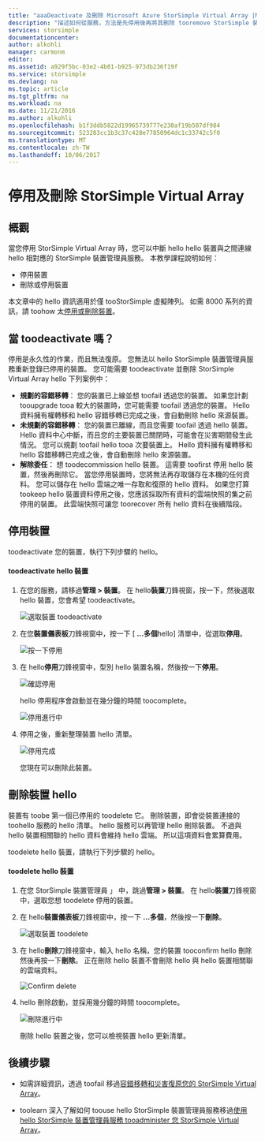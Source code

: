 ```yaml
---
title: "aaaDeactivate 及刪除 Microsoft Azure StorSimple Virtual Array |Microsoft 文件"
description: "描述如何從服務，方法是先停用後再將其刪除 tooremove StorSimple 裝置。"
services: storsimple
documentationcenter: 
author: alkohli
manager: carmonm
editor: 
ms.assetid: a929f5bc-03e2-4b01-b925-973db236f19f
ms.service: storsimple
ms.devlang: na
ms.topic: article
ms.tgt_pltfrm: na
ms.workload: na
ms.date: 11/21/2016
ms.author: alkohli
ms.openlocfilehash: b1f3ddb5822d19965739777e238af19b507df984
ms.sourcegitcommit: 523283cc1b3c37c428e77850964dc1c33742c5f0
ms.translationtype: MT
ms.contentlocale: zh-TW
ms.lasthandoff: 10/06/2017
---
```

# <a name="deactivate-and-delete-a-storsimple-virtual-array"></a>停用及刪除 StorSimple Virtual Array

## <a name="overview"></a>概觀

當您停用 StorSimple Virtual Array 時，您可以中斷 hello hello 裝置與之間連線 hello 相對應的 StorSimple 裝置管理員服務。 本教學課程說明如何：

* 停用裝置 
* 刪除或停用裝置

本文章中的 hello 資訊適用於僅 tooStorSimple 虛擬陣列。 如需 8000 系列的資訊，請 toohow 太[停用或刪除裝置](storsimple-deactivate-and-delete-device.md)。

## <a name="when-toodeactivate"></a>當 toodeactivate 嗎？

停用是永久性的作業，而且無法復原。 您無法以 hello StorSimple 裝置管理員服務重新登錄已停用的裝置。 您可能需要 toodeactivate 並刪除 StorSimple Virtual Array hello 下列案例中：

* **規劃的容錯移轉**： 您的裝置已上線並想 toofail 透過您的裝置。 如果您計劃 tooupgrade tooa 較大的裝置時，您可能需要 toofail 透過您的裝置。 Hello 資料擁有權轉移和 hello 容錯移轉已完成之後，會自動刪除 hello 來源裝置。
* **未規劃的容錯移轉**： 您的裝置已離線，而且您需要 toofail 透過 hello 裝置。 Hello 資料中心中斷，而且您的主要裝置已關閉時，可能會在災害期間發生此情況。 您可以規劃 toofail hello tooa 次要裝置上。 Hello 資料擁有權轉移和 hello 容錯移轉已完成之後，會自動刪除 hello 來源裝置。
* **解除委任**： 想 toodecommission hello 裝置。 這需要 toofirst 停用 hello 裝置，然後再刪除它。 當您停用裝置時，您將無法再存取儲存在本機的任何資料。 您可以儲存在 hello 雲端之唯一存取和復原的 hello 資料。 如果您打算 tookeep hello 裝置資料停用之後，您應該採取所有資料的雲端快照的集之前停用的裝置。 此雲端快照可讓您 toorecover 所有 hello 資料在後續階段。

## <a name="deactivate-a-device"></a>停用裝置

toodeactivate 您的裝置，執行下列步驟的 hello。

#### <a name="toodeactivate-hello-device"></a>toodeactivate hello 裝置

1. 在您的服務，請移過**管理 > 裝置**。 在 hello**裝置**刀鋒視窗，按一下，然後選取 hello 裝置，您會希望 toodeactivate。
   
    ![選取裝置 toodeactivate](./media/storsimple-virtual-array-deactivate-and-delete-device/deactivate-delete7.png)
2. 在您**裝置儀表板**刀鋒視窗中，按一下 [ **...多個**hello] 清單中，從選取**停用**。
   
    ![按一下停用](./media/storsimple-virtual-array-deactivate-and-delete-device/deactivate-delete8.png)
3. 在 hello**停用**刀鋒視窗中，型別 hello 裝置名稱，然後按一下**停用**。 
   
    ![確認停用](./media/storsimple-virtual-array-deactivate-and-delete-device/deactivate-delete1.png)
   
    hello 停用程序會啟動並在幾分鐘的時間 toocomplete。
   
    ![停用進行中](./media/storsimple-virtual-array-deactivate-and-delete-device/deactivate-delete2.png)
4. 停用之後，重新整理裝置 hello 清單。
   
    ![停用完成](./media/storsimple-virtual-array-deactivate-and-delete-device/deactivate-delete3.png)
   
    您現在可以刪除此裝置。

## <a name="delete-hello-device"></a>刪除裝置 hello

裝置有 toobe 第一個已停用的 toodelete 它。 刪除裝置，即會從裝置連接的 toohello 服務的 hello 清單。 hello 服務可以再管理 hello 刪除裝置。 不過與 hello 裝置相關聯的 hello 資料會維持 hello 雲端。 所以這項資料會累算費用。

toodelete hello 裝置，請執行下列步驟的 hello。

#### <a name="toodelete-hello-device"></a>toodelete hello 裝置

1. 在您 StorSimple 裝置管理員 」 中，跳過**管理 > 裝置**。 在 hello**裝置**刀鋒視窗中，選取您想 toodelete 停用的裝置。
2. 在 hello**裝置儀表板**刀鋒視窗中，按一下  **...多個**，然後按一下**刪除**。
   
   ![選取裝置 toodelete](./media/storsimple-virtual-array-deactivate-and-delete-device/deactivate-delete4.png)
3. 在 hello**刪除**刀鋒視窗中，輸入 hello 名稱，您的裝置 tooconfirm hello 刪除然後再按一下**刪除**。 正在刪除 hello 裝置不會刪除 hello 與 hello 裝置相關聯的雲端資料。 
   
   ![Confirm delete](./media/storsimple-virtual-array-deactivate-and-delete-device/deactivate-delete5.png) 
4. hello 刪除啟動，並採用幾分鐘的時間 toocomplete。
   
   ![刪除進行中](./media/storsimple-virtual-array-deactivate-and-delete-device/deactivate-delete6.png)
   
    刪除 hello 裝置之後，您可以檢視裝置 hello 更新清單。

## <a name="next-steps"></a>後續步驟

* 如需詳細資訊，透過 toofail 移過[容錯移轉和災害復原您的 StorSimple Virtual Array](storsimple-virtual-array-failover-dr.md)。

* toolearn 深入了解如何 toouse hello StorSimple 裝置管理員服務移過[使用 hello StorSimple 裝置管理員服務 tooadminister 您 StorSimple Virtual Array](storsimple-virtual-array-manager-service-administration.md)。 

